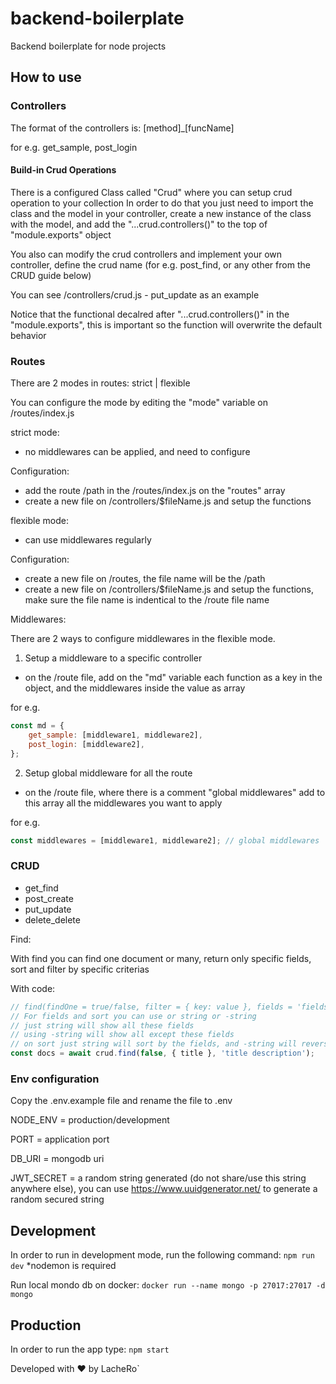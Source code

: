 # backend-boilerplate

Backend boilerplate for node projects

## How to use

### Controllers

The format of the controllers is: [method]\_[funcName]

for e.g. get_sample, post_login

#### Build-in Crud Operations

There is a configured Class called "Crud" where you can setup crud operation to your collection
In order to do that you just need to import the class and the model in your controller, create a new instance of the class with the model,
and add the "...crud.controllers()" to the top of "module.exports" object

You also can modify the crud controllers and implement your own controller,
define the crud name (for e.g. post_find, or any other from the CRUD guide below)

You can see /controllers/crud.js - put_update as an example

Notice that the functional decalred after "...crud.controllers()" in the "module.exports", this is important so the function will overwrite the default behavior

### Routes

There are 2 modes in routes: strict | flexible

You can configure the mode by editing the "mode" variable on /routes/index.js

strict mode:

- no middlewares can be applied, and need to configure

Configuration:

- add the route /path in the /routes/index.js on the "routes" array
- create a new file on /controllers/$fileName.js and setup the functions

flexible mode:

- can use middlewares regularly

Configuration:

- create a new file on /routes, the file name will be the /path
- create a new file on /controllers/$fileName.js and setup the functions, make sure the file name is indentical to the /route file name

Middlewares:

There are 2 ways to configure middlewares in the flexible mode.

1. Setup a middleware to a specific controller

- on the /route file, add on the "md" variable each function as a key in the object, and the middlewares inside the value as array

for e.g.

```js
const md = {
	get_sample: [middleware1, middleware2],
	post_login: [middleware2],
};
```

2. Setup global middleware for all the route

- on the /route file, where there is a comment "global middlewares" add to this array all the middlewares you want to apply

for e.g.

```js
const middlewares = [middleware1, middleware2]; // global middlewares
```

### CRUD

- get_find
- post_create
- put_update
- delete_delete

Find:

With find you can find one document or many, return only specific fields, sort and filter by specific criterias

With code:

```js
// find(findOne = true/false, filter = { key: value }, fields = 'fields/-fields', sort = 'createdAt/-createdAt')
// For fields and sort you can use or string or -string
// just string will show all these fields
// using -string will show all except these fields
// on sort just string will sort by the fields, and -string will reverse the sort
const docs = await crud.find(false, { title }, 'title description');
```

### Env configuration

Copy the .env.example file and rename the file to .env

NODE_ENV = production/development

PORT = application port

DB_URI = mongodb uri

JWT_SECRET = a random string generated (do not share/use this string anywhere else), you can use https://www.uuidgenerator.net/ to generate a random secured string

## Development

In order to run in development mode, run the following command:
`npm run dev`
\*nodemon is required

Run local mondo db on docker:
`docker run --name mongo -p 27017:27017 -d mongo`

## Production

In order to run the app type:
`npm start`

Developed with ❤️ by LacheRo`
